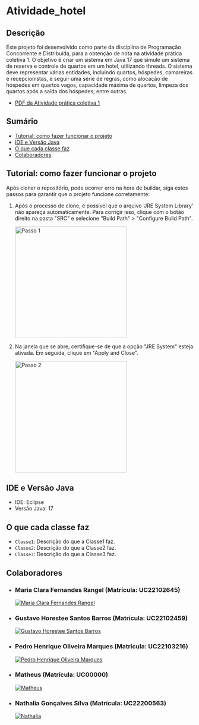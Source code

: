 # Atividade_hotel

## Descrição

Este projeto foi desenvolvido como parte da disciplina de Programação Concorrente e Distribuída, para a obtenção de nota na atividade prática coletiva 1. O objetivo é criar um sistema em Java 17 que simule um sistema de reserva e controle de quartos em um hotel, utilizando threads. O sistema deve representar várias entidades, incluindo quartos, hóspedes, camareiras e recepcionistas, e seguir uma série de regras, como alocação de hóspedes em quartos vagos, capacidade máxima de quartos, limpeza dos quartos após a saída dos hóspedes, entre outras.
- [PDF da Atividade prática coletiva 1](https://github.com/matheus58/Atividade_hotel/files/15210769/AT3_N1.-.Atividade.pratica.coletiva.1.pdf)

## Sumário

- [Tutorial: como fazer funcionar o projeto](#tutorial-como-fazer-funcionar-o-projeto)
- [IDE e Versão Java](#ide-e-versão-java)
- [O que cada classe faz](#o-que-cada-classe-faz)
- [Colaboradores](#colaboradores)

## Tutorial: como fazer funcionar o projeto

Após clonar o repositório, pode ocorrer erro na hora de buildar, siga estes passos para garantir que o projeto funcione corretamente:

1. Após o processo de clone, é possível que o arquivo 'JRE System Library' não apareça automaticamente. Para corrigir isso, clique com o botão direito na pasta "SRC" e selecione "Build Path" > "Configure Build Path".

    <img src="https://github.com/matheus58/Atividade_hotel/assets/101297032/5e85e3bd-5508-4e65-ad3a-c26467200579" alt="Passo 1" width="300"/>

2. Na janela que se abre, certifique-se de que a opção "JRE System" esteja ativada. Em seguida, clique em "Apply and Close".

    <img src="https://github.com/matheus58/Atividade_hotel/assets/101297032/3192fbe8-a724-4d8c-943f-2da8cfdf7405" alt="Passo 2" width="300"/>

## IDE e Versão Java

- IDE: Eclipse
- Versão Java: 17

## O que cada classe faz

- `Classe1`: Descrição do que a Classe1 faz.
- `Classe2`: Descrição do que a Classe2 faz.
- `Classe3`: Descrição do que a Classe3 faz.

## Colaboradores

- ### Maria Clara Fernandes Rangel (Matrícula: UC22102645)
  [![Maria Clara Fernandes Rangel](https://avatars.githubusercontent.com/MariRangel04?s=100)](https://github.com/MariRangel04)
- ### Gustavo Horestee Santos Barros (Matrícula: UC22102459)
  [![Gustavo Horestee Santos Barros](https://avatars.githubusercontent.com/GustavoHoreste?s=100)](https://github.com/GustavoHoreste)
- ### Pedro Henrique Oliveira Marques (Matrícula: UC22103216)
  [![Pedro Henrique Oliveira Marques](https://avatars.githubusercontent.com/phxdablio?s=100)](https://github.com/phxdablio)
- ### Matheus (Matrícula: UC00000)
  [![Matheus](https://avatars.githubusercontent.com/matheus58?s=100)](https://github.com/matheus58)
- ### Nathalia Gonçalves Silva (Matrícula: UC22200563)
  [![Nathalia](https://avatars.githubusercontent.com/nathi-gs?s=100)](https://github.com/nathi-gs)

    
    
  





